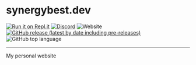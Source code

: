 # synergybest.dev
[![Run it on Repl.it](https://repl.it/badge/github/SynergyDev/synergybest.dev)](https://repl.it/github/synergybest/synergybest.dev) [![Discord](https://img.shields.io/discord/759108372447887450?color=7289DA&label=Discord&logo=discord)](https://discord.gg/dCcBFwQStT) ![Website](https://img.shields.io/website?down_color=DC143C&down_message=down&label=synergybest.dev&up_color=32CD32&up_message=online&url=https%3A%2F%2Fsynergybest.dev)
[![GitHub release (latest by date including pre-releases)](https://img.shields.io/github/v/release/synergybest/d-webhook-spam?include_prereleases&label=Version&logo=html5&logoColor=orange&color=orange)](https://github.com/synergybest/synergybest.dev/releases/latest) ![GitHub top language](https://img.shields.io/github/languages/top/synergybest/synergybest.dev?logo=html5&logoColor=orange&color=orange)
***
My personal website
